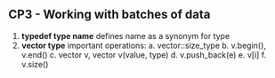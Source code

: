 ## CP3 - Working with batches of data

1. **typedef type name** defines name as a synonym for type
2. **vector type** important operations:
    a. vector<T>::size_type
    b. v.begin(), v.end()
    c. vector<T> v, vector<T> v(value, type) 
    d. v.push_back(e)
    e. v[i]
    f. v.size()
